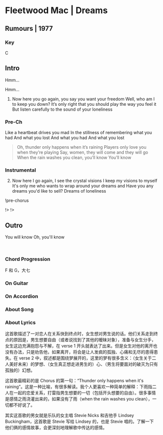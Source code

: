 # Fleetwood Mac | Dreams
## Rumours | 1977

### Key
C
&nbsp;





## Intro

Hmm...

Hmm...


1. Now here you go again, you say you want your freedom
Well, who am I to keep you down?
It’s only right that you should play the way you feel it
But listen carefully to the sound of your loneliness

### Pre-Ch
Like a heartbeat drives you mad
In the stillness of remembering what you had
And what you lost
And what you had
And what you lost

> Oh, thunder only happens when it’s raining
> Players only love you when they’re playing
> Say, women, they will come and they will go
> When the rain washes you clean, you’ll know
> You’ll know

### Instrumental

2. Now here I go again, I see the crystal visions
I keep my visions to myself
It's only me who wants to wrap around your dreams and
Have you any dreams you'd like to sell?
Dreams of loneliness

!pre-chorus

!>
!>

## Outro
You will know
Oh, you'll know



&nbsp;&nbsp;

### Chord Progression
F 和 G，大七

### On Guitar


### On Accordion


### About Song


### About Lyrics
这首歌描述了一对恋人在关系快到终点时，女生想对男生说的话。他们关系走到终点的原因是，男生想要自由（或者说找到了其他的暧昧对象），准备与女生分手，女生这边充满抱怨与不解，在 verse 1 开头就表达了出来。但是女生对他的离开也没有办法，只是劝告他，如果离开，将会是让人发疯的孤独、心痛和无尽的患得患失。在 verse 2 中，叙述都是围绕梦展开的，这里的梦有很多含义：（女生关于二人美好未来）的梦想、（女生真正想走进男生的）心、（男生将要面对的破灭为只有孤独的）幻想。

这首歌最精彩的是 Chorus 的第一句：“Thunder only happens when it's raining”。这是一种比喻，有很多解读。我个人更喜欢一种简单的解释：下雨指二人在一起的恋爱关系，打雷指男生想要的一切（包括开头想要的自由）。很多事情是感情之雨浇灌出来的，如果没有了雨（when the rain washes you clean），一切都不好说了。

其实这首歌的男女就是乐队的女主唱 Stevie Nicks 和吉他手 Lindsey Buckingham，这首歌是 Stevie 写给 Lindsey 的，也是 Stevie 唱的。了解一下他们俩的感情故事，会更深刻地理解歌中传达的感情。
